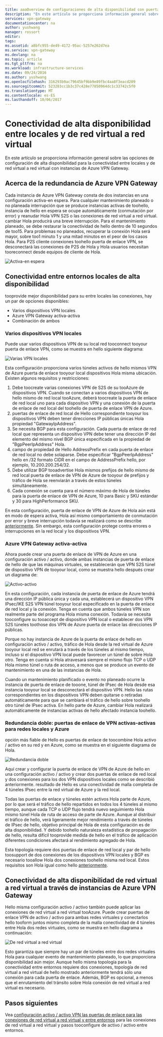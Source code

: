 ```yaml
---
title: aaaOverview de configuraciones de alta disponibilidad con puertas de enlace de VPN de Azure | Documentos de Microsoft
description: "En este artículo se proporciona información general sobre las opciones de configuración de alta disponibilidad mediante instancias de Azure VPN Gateway."
services: vpn-gateway
documentationcenter: na
author: yushwang
manager: rossort
editor: 
tags: 
ms.assetid: a8bfc955-de49-4172-95ac-5257e262d7ea
ms.service: vpn-gateway
ms.devlang: na
ms.topic: article
ms.tgt_pltfrm: na
ms.workload: infrastructure-services
ms.date: 09/24/2016
ms.author: yushwang
ms.openlocfilehash: 316293b9ac79645bf9bb9e89fbc4aa8f3eacd209
ms.sourcegitcommit: 523283cc1b3c37c428e77850964dc1c33742c5f0
ms.translationtype: MT
ms.contentlocale: es-ES
ms.lasthandoff: 10/06/2017
---
```

# <a name="highly-available-cross-premises-and-vnet-to-vnet-connectivity"></a>Conectividad de alta disponibilidad entre locales y de red virtual a red virtual
En este artículo se proporciona información general sobre las opciones de configuración de alta disponibilidad para la conectividad entre locales y de red virtual a red virtual con instancias de Azure VPN Gateway.

## <a name = "activestandby"></a>Acerca de la redundancia de Azure VPN Gateway
Cada instancia de Azure VPN Gateway consta de dos instancias en una configuración activa-en espera. Para cualquier mantenimiento planeado o no planeada interrupción que se produce instancias activas de toohello, instancia de hello en espera se ocupe automáticamente (conmutación por error) y reanudar Hola VPN S2S o las conexiones de red virtual a red virtual. cambiar Hola producirá una breve interrupción. Para el mantenimiento planeado, se debe restaurar la conectividad de hello dentro de 10 segundos de too15. Para problemas no planeados, recuperar la conexión Hola será mayor, sobre too1 minuto 1 y una mitad minutos en el peor de los casos Hola. Para P2S cliente conexiones toohello puerta de enlace VPN, se desconectará las conexiones de P2S de Hola y Hola usuarios necesitan tooreconnect desde equipos de cliente de Hola.

![Activa-en espera](./media/vpn-gateway-highlyavailable/active-standby.png)

## <a name="highly-available-cross-premises-connectivity"></a>Conectividad entre entornos locales de alta disponibilidad
tooprovide mejor disponibilidad para su entre locales las conexiones, hay un par de opciones disponibles:

* Varios dispositivos VPN locales
* Azure VPN Gateway activa-activa
* Combinación de ambos

### <a name = "activeactiveonprem"></a>Varios dispositivos VPN locales
Puede usar varios dispositivos VPN de su local red tooconnect tooyour puerta de enlace VPN, como se muestra en hello siguiente diagrama:

![Varias VPN locales](./media/vpn-gateway-highlyavailable/multiple-onprem-vpns.png)

Esta configuración proporciona varios túneles activos de hello mismos VPN de Azure puerta de enlace tooyour local dispositivos Hola misma ubicación. Existen algunos requisitos y restricciones:

1. Debe toocreate varias conexiones VPN de S2S de su tooAzure de dispositivos VPN. Cuando se conectan a varios dispositivos VPN de hello mismo de red local tooAzure, deberá toocreate la puerta de enlace de red local uno para cada dispositivo VPN y una conexión de la puerta de enlace de red local del toohello de puerta de enlace VPN de Azure.
2. puertas de enlace de red local de Hello correspondiente tooyour los dispositivos VPN deben tener direcciones IP públicas únicas Hola propiedad "GatewayIpAddress".
3. Se necesita BGP para esta configuración. Cada puerta de enlace de red local que representa un dispositivo VPN debe tener una dirección IP del elemento del mismo nivel BGP única especificada en la propiedad de "BgpPeerIpAddress" Hola.
4. campo de propiedad de Hello AddressPrefix en cada puerta de enlace de red local no debe solaparse. Debe especificar "BgpPeerIpAddress" hello en /32 formato CIDR en el campo de AddressPrefix hello, por ejemplo, 10.200.200.254/32.
5. Debe utilizar BGP tooadvertise Hola mismos prefijos de hello mismo de red local puerta de enlace de VPN de Azure de tooyour de prefijos y tráfico de Hola se reenviarán a través de estos túneles simultáneamente.
6. Cada conexión se cuenta para el número máximo de Hola de túneles para la puerta de enlace de VPN de Azure, 10 para Basic y SKU estándar y 30 para HighPerformance SKU. 

En esta configuración, puerta de enlace de VPN de Azure de Hola aún está en modo de espera activa, Hola así mismo comportamiento de conmutación por error y breve interrupción todavía se realizará como se describe [anteriormente](#activestandby). Sin embargo, esta configuración protege contra errores o interrupciones en la red local y los dispositivos VPN.

### <a name="active-active-azure-vpn-gateway"></a>Azure VPN Gateway activa-activa
Ahora puede crear una puerta de enlace de VPN de Azure en una configuración activo / activo, donde ambas instancias de puerta de enlace de hello de que las máquinas virtuales, se establecerán que VPN S2S túnel de dispositivo VPN de tooyour local, como se muestra hello después crear un diagrama de:

![Activo-activo](./media/vpn-gateway-highlyavailable/active-active.png)

En esta configuración, cada instancia de puerta de enlace de Azure tendrá una dirección IP pública única y cada una, establecerá un dispositivo VPN IPsec/IKE S2S VPN túnel tooyour local especificado en la puerta de enlace de red local y la conexión. Tenga en cuenta que ambos túneles VPN son realmente parte del programa Hola misma conexión. Todavía se necesita tooconfigure su tooaccept de dispositivo VPN local o establecer dos VPN S2S túneles toothose dos VPN de Azure puerta de enlace las direcciones IP públicas.

Porque no hay instancia de Azure de la puerta de enlace de hello en configuración activo / activo, tráfico de Hola desde la red virtual de Azure tooyour local red se enrutará a través de los túneles al mismo tiempo, incluso si el dispositivo VPN local puede favorecer un túnel de sobre Hola otro. Tenga en cuenta si Hola atravesará siempre el mismo flujo TCP o UDP Hola mismo túnel o ruta de acceso, a menos que se produce un evento de mantenimiento en una de las instancias de Hola.

Cuando un mantenimiento planificado o evento no planeado ocurre la instancia de puerta de enlace de tooone, túnel de IPsec de Hola desde esa instancia tooyour local se desconectará el dispositivo VPN. Hello las rutas correspondientes en los dispositivos VPN deben quitarse o retiradas automáticamente para que se cambiará el tráfico de hello sobre toohello otro túnel de IPsec activa. En hello parte de Azure, cambiar Hola realizará automáticamente de instancias activas de hello afectado instancia toohello.

### <a name="dual-redundancy-active-active-vpn-gateways-for-both-azure-and-on-premises-networks"></a>Redundancia doble: puertas de enlace de VPN activas-activas para redes locales y Azure
opción más fiable de Hello es puertas de enlace de toocombine Hola activo / activo en su red y en Azure, como se muestra en el siguiente diagrama de Hola.

![Redundancia doble](./media/vpn-gateway-highlyavailable/dual-redundancy.png)

Aquí crear y configurar la puerta de enlace de VPN de Azure de hello en una configuración activo / activo y crear dos puertas de enlace de red local y dos conexiones para los dos VPN dispositivos locales como se describió anteriormente. resultado de Hello es una conectividad de malla completa de 4 túneles IPsec entre la red virtual de Azure y la red local.

Todas las puertas de enlace y túneles estén activos Hola parte de Azure, por lo que será el tráfico de hello repartidos en todos los 4 túneles al mismo tiempo, aunque cada TCP o UDP flujo tendrá nuevo seguimiento Hola mismo túnel Hola de ruta de acceso de parte de Azure. Aunque al distribuir el tráfico de hello, verá ligeramente mejor rendimiento a través de túneles de IPsec de hello, objetivo principal de Hola de esta configuración es de alta disponibilidad. Y debido toohello naturaleza estadística de propagación de hello, resulta difícil tooprovide medida de hello en el tráfico de aplicación diferentes condiciones afectará al rendimiento agregado de Hola.

Esta topología requiere dos puertas de enlace de red local y par de hello toosupport de dos conexiones de los dispositivos VPN locales y BGP es necesario tooallow Hola dos conexiones toohello misma red local. Estos requisitos son Hola igual como hello [anteriormente](#activeactiveonprem). 

## <a name="highly-available-vnet-to-vnet-connectivity-through-azure-vpn-gateways"></a>Conectividad de alta disponibilidad de red virtual a red virtual a través de instancias de Azure VPN Gateway
Hello misma configuración activo / activo también puede aplicar las conexiones de red virtual a red virtual tooAzure. Puede crear puertas de enlace VPN de activo / activo para ambas redes virtuales y conectarlos hello tooform juntos mismo completa de la malla conectividad de 4 túneles entre Hola dos redes virtuales, como se muestra en hello diagrama a continuación:

![De red virtual a red virtual](./media/vpn-gateway-highlyavailable/vnet-to-vnet.png)

Esto garantiza que siempre hay un par de túneles entre dos redes virtuales Hola para cualquier evento de mantenimiento planeado, lo que proporciona disponibilidad aún mejor. Aunque hello misma topología para la conectividad entre entornos requiere dos conexiones, topología de red virtual a red virtual de hello mostrado anteriormente tendrá sólo una conexión para cada puerta de enlace. Además, BGP es opcional, a menos que el enrutamiento del tránsito sobre Hola conexión de red virtual a red virtual es necesario.

## <a name="next-steps"></a>Pasos siguientes
Vea [configuración activo / activo VPN las puertas de enlace para las conexiones de red virtual a red virtual y entre entornos](vpn-gateway-activeactive-rm-powershell.md) para las conexiones de red virtual a red virtual y pasos tooconfigure de activo / activo entre entornos.

